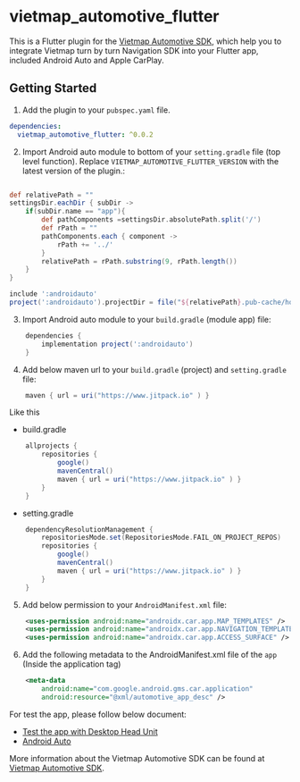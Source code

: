 # vietmap_automotive_flutter

This is a Flutter plugin for the [Vietmap Automotive SDK](https://maps.vietmap.vn/), which help you to integrate Vietmap turn by turn Navigation SDK into your Flutter app, included Android Auto and Apple CarPlay.

## Getting Started

1. Add the plugin to your `pubspec.yaml` file. 

```yaml
dependencies:
  vietmap_automotive_flutter: ^0.0.2
```

2. Import Android auto module to bottom of your `setting.gradle` file (top level function).
Replace `VIETMAP_AUTOMOTIVE_FLUTTER_VERSION` with the latest version of the plugin.:
```gradle

def relativePath = ""
settingsDir.eachDir { subDir ->
    if(subDir.name == "app"){
        def pathComponents =settingsDir.absolutePath.split('/')
        def rPath = ""
        pathComponents.each { component ->
            rPath += '../'
        }
        relativePath = rPath.substring(9, rPath.length())
    }
}

include ':androidauto'
project(':androidauto').projectDir = file("${relativePath}.pub-cache/hosted/pub.dev/vietmap_automotive_flutter-VIETMAP_AUTOMOTIVE_FLUTTER_VERSION/android/androidauto")
```
3. Import Android auto module to your `build.gradle` (module app) file:
```gradle
    dependencies {
        implementation project(':androidauto')
    }
```
4. Add below maven url to your `build.gradle` (project) and `setting.gradle` file:
```gradle
    maven { url = uri("https://www.jitpack.io" ) }
```


Like this 
- build.gradle
```gradle
    allprojects {
        repositories {
            google()
            mavenCentral()
            maven { url = uri("https://www.jitpack.io" ) }
        }
    }
```
- setting.gradle
```gradle
    dependencyResolutionManagement {
        repositoriesMode.set(RepositoriesMode.FAIL_ON_PROJECT_REPOS)
        repositories {
            google()
            mavenCentral()
            maven { url = uri("https://www.jitpack.io" ) }
        }
    }
```

5. Add below permission to your `AndroidManifest.xml` file:
```xml
    <uses-permission android:name="androidx.car.app.MAP_TEMPLATES" />
    <uses-permission android:name="androidx.car.app.NAVIGATION_TEMPLATES" />
    <uses-permission android:name="androidx.car.app.ACCESS_SURFACE" />
```

6. Add the following metadata to the AndroidManifest.xml file of the `app` (Inside the application tag)

```xml
    <meta-data
        android:name="com.google.android.gms.car.application"
        android:resource="@xml/automotive_app_desc" />
```

For test the app, please follow below document:
- [Test the app with Desktop Head Unit](https://github.com/vietmap-company/vietmap-android-auto/tree/main?tab=readme-ov-file#test-the-app)
- [Android Auto](https://developer.android.com/training/cars/testing)

More information about the Vietmap Automotive SDK can be found at [Vietmap Automotive SDK](https://maps.vietmap.vn/).

<!-- cp -R ~/.pub-cache/hosted/pub.dev/vietmap_automotive_flutter-0.0.1/android/androidauto ./android -->